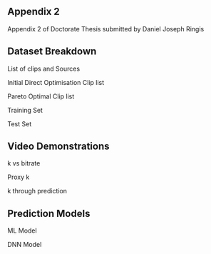 ## Appendix 2

Appendix 2 of Doctorate Thesis submitted by Daniel Joseph Ringis

## Dataset Breakdown

List of clips and Sources

Initial Direct Optimisation Clip list

Pareto Optimal Clip list

Training Set

Test Set

## Video Demonstrations

k vs bitrate

Proxy k

k through prediction

## Prediction Models

ML Model

DNN Model
